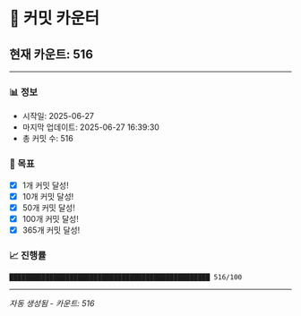 # 🔢 커밋 카운터

## 현재 카운트: 516

---

### 📊 정보
- 시작일: 2025-06-27
- 마지막 업데이트: 2025-06-27 16:39:30
- 총 커밋 수: 516

### 🎯 목표
- [x] 1개 커밋 달성!
- [x] 10개 커밋 달성!
- [x] 50개 커밋 달성!
- [x] 100개 커밋 달성!
- [x] 365개 커밋 달성!

### 📈 진행률
```
██████████████████████████████████████████████████ 516/100
```

---
*자동 생성됨 - 카운트: 516*
